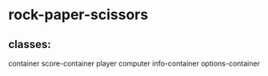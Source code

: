 # rock-paper-scissors

## classes:
container
    score-container
        player
        computer
    info-container
    options-container